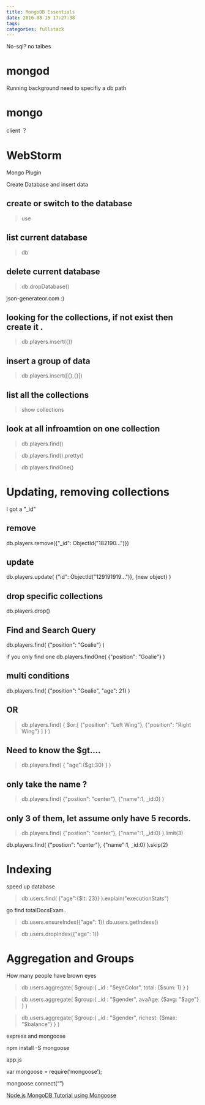 ```yaml
---
title: MongoDB Essentials
date: 2016-08-15 17:27:38
tags:
categories: fullstack
---
```


No-sql?
no talbes

# mongod
Running background
need to specifiy a db path

# mongo
client ？
<!-- more -->
# WebStorm
Mongo Plugin

Create Database and insert data

## create or switch to the database
> use <database>

## list current database
> db

## delete current database
> db.dropDatabase()

json-generateor.com :)

## looking for the collections, if not exist then create it .
> db.players.insert({<new data>})

## insert a group of data
> db.players.insert([{},{}])

## list all the collections
> show collections

## look at all infroamtion on one collection
> db.players.find()

> db.players.find().pretty()

> db.players.findOne()

# Updating, removing collections

I got a "_id"

## remove
db.players.remove({"_id": ObjectId("182190...")})
## update
db.players.update(
	{"id": ObjectId("129191919...")},
	{new object}
)

## drop specific collections
db.players.drop()


## Find and Search Query
db.players.find(
	{"position": "Goalie"}
)

if you only find one
db.players.findOne(
	{"position": "Goalie"}
)

## multi conditions
db.players.find(
	{"position": "Goalie", "age": 21}
)

## OR
> db.players.find(
	{
		$or:[
			{"position": "Left Wing"},
			{"position": "Right Wing"}
		]
	}
)

## Need to know the $gt....
> db.players.find(
	{
		"age":{$gt:30}
	}
)

## only take the name ?
> db.players.find(
	{"postion": "center"},
	{"name":1, _id:0}
)

## only 3 of them, let assume only have 5 records.
> db.players.find(
	{"postion": "center"},
	{"name":1, _id:0}
).limit(3)

db.players.find(
	{"postion": "center"},
	{"name":1, _id:0}
).skip(2)


# Indexing
speed up database
> db.users.find(
	{"age":{$lt: 23}}
).explain("executionStats")

go find totalDocsExam..

> db.users.ensureIndex({"age": 1})
> db.users.getIndexs()

> db.users.dropIndex({"age": 1})


# Aggregation and Groups
How many people have brown eyes
> db.users.aggregate(
	$group:{
		_id : "$eyeColor",
		total: {$sum: 1}
	}
)


> db.users.aggregate(
	$group:{
		_id : "$gender",
		avaAge: {$avg: "$age"}
	}
)

> db.users.aggregate(
	$group:{
		_id : "$gender",
		richest: {$max: "$balance"}
	}
)


express and mongoose

npm install -S mongoose

app.js

var mongoose = require(‘mongoose’);

mongoose.connect(“”)

[Node.js MongoDB Tutorial using Mongoose](https://www.youtube.com/watch?v=5e1NEdfs4is&feature=iv&src_vid=ndKRjmA6WNA&annotation_id=annotation_3022639507)